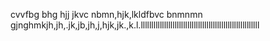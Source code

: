 cvvfbg bhg hjj jkvc nbmn,hjk,lkldfbvc bnmnmn  
gjnghmkjh,jh,.jk,jb,jh,j,hjk,jk.,k.l.llllllllllllllllllllllllllllllllllllllllllllllllllllllll
